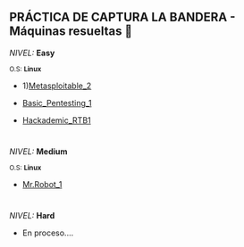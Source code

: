 ## PRÁCTICA DE CAPTURA LA BANDERA - Máquinas resueltas 🚩

*NIVEL:* **Easy**

<sub>O.S: **Linux**</sub>

- 1)<a href="https://github.com/R3LI4NT/ctf-retos/blob/main/1-%20Maquinas-Easy/Metasploitable_2.md" target="_blank">Metasploitable_2</a>

- <a href="https://github.com/R3LI4NT/ctf-retos/blob/main/1-%20Maquinas-Easy/Basic_Pentesting_1.md" target="_blank">Basic_Pentesting_1</a>

- <a href="https://github.com/R3LI4NT/ctf-retos/blob/main/1-%20Maquinas-Easy/Hackademic_RTB1.md" target="_blank">Hackademic_RTB1</a>


<h1 align="center"></h1>

*NIVEL:* **Medium**

<sub>O.S: **Linux**</sub>

- <a href="https://github.com/R3LI4NT/ctf-retos/blob/main/2-%20Maquinas-Medium/Mr.Robot_1.md" target="_blank">Mr.Robot_1</a>

<h1 align="center"></h1>

*NIVEL:* **Hard**
  - En proceso....
